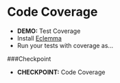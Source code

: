 # Code Coverage

* __DEMO:__ Test Coverage
* Install [Eclemma](http://www.eclemma.org/)
* Run your tests with coverage as...

###Checkpoint
* __CHECKPOINT:__ Code Coverage
